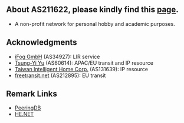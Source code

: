 ## About AS211622, please kindly find this [page](https://as211622.pwtsai.im).
* A non-profit network for personal hobby and academic purposes.

## Acknowledgments
* [iFog GmbH](https://ifog.ch/en/) (AS34927): LIR service
* [Tsung-Yi Yu](https://network.steveyi.net/) (AS60614): APAC/EU transit and IP resource
* [Taiwan Intelligent Home Corp.](https://www.tih.tw) (AS131639): IP resource
* [freetransit.net](https://freetransit.net) (AS212895): EU transit

## Remark Links
* [PeeringDB](https://www.peeringdb.com/asn/211622/)  
* [HE.NET](https://bgp.he.net/AS211622)  

